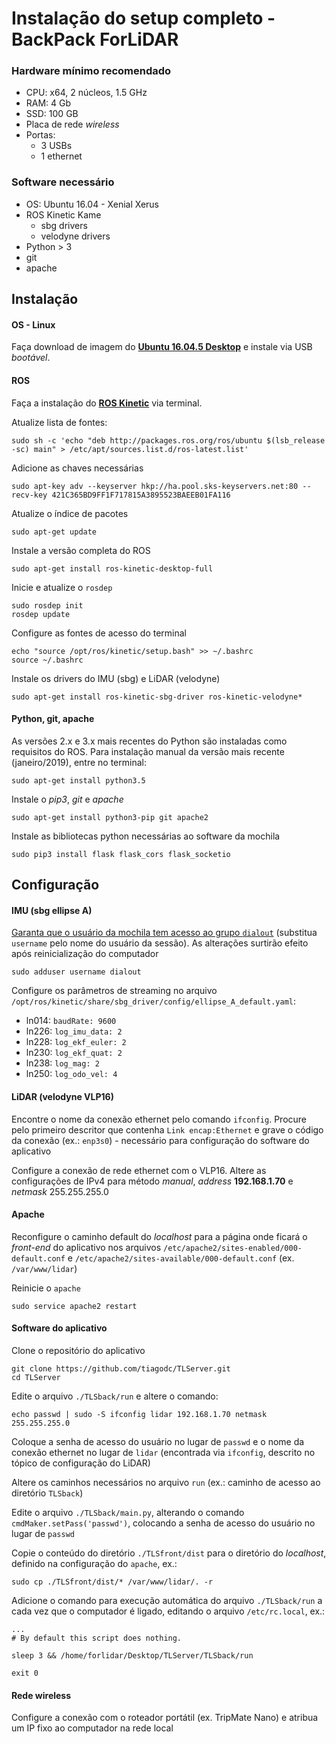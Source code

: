 # Instalação do setup completo - BackPack ForLiDAR

### Hardware **mínimo** recomendado
- CPU: x64, 2 núcleos, 1.5 GHz
- RAM: 4 Gb
- SSD: 100 GB
- Placa de rede *wireless*
- Portas:
  - 3 USBs
  - 1 ethernet

### Software necessário
- OS: Ubuntu 16.04 - Xenial Xerus
- ROS Kinetic Kame
  - sbg drivers
  - velodyne drivers
- Python > 3
- git
- apache

## Instalação

#### OS - Linux

Faça download de imagem do [**Ubuntu 16.04.5 Desktop**](https://launchpad.net/ubuntu/+cdmirrors?_ga=2.103240453.465645254.1548840517-1904336337.1548840517) e instale via USB *bootável*.

#### ROS

Faça a instalação do [**ROS Kinetic**](http://wiki.ros.org/kinetic/Installation/Ubuntu) via terminal.

Atualize lista de fontes:
```
sudo sh -c 'echo "deb http://packages.ros.org/ros/ubuntu $(lsb_release -sc) main" > /etc/apt/sources.list.d/ros-latest.list'
```

Adicione as chaves necessárias
```
sudo apt-key adv --keyserver hkp://ha.pool.sks-keyservers.net:80 --recv-key 421C365BD9FF1F717815A3895523BAEEB01FA116
```

Atualize o índice de pacotes
```
sudo apt-get update
```

Instale a versão completa do ROS
```
sudo apt-get install ros-kinetic-desktop-full
```

Inicie e atualize o `rosdep`
```
sudo rosdep init
rosdep update
```

Configure as fontes de acesso do terminal
```
echo "source /opt/ros/kinetic/setup.bash" >> ~/.bashrc
source ~/.bashrc
```

Instale os drivers do IMU (sbg) e LiDAR (velodyne)
```
sudo apt-get install ros-kinetic-sbg-driver ros-kinetic-velodyne*
```

#### Python, git, apache

As versões 2.x e 3.x mais recentes do Python são instaladas como requisitos do ROS. Para instalação manual da versão mais recente (janeiro/2019), entre no terminal:

```
sudo apt-get install python3.5
```

Instale o *pip3*, *git* e *apache*
```
sudo apt-get install python3-pip git apache2
```

Instale as bibliotecas python necessárias ao software da mochila
```
sudo pip3 install flask flask_cors flask_socketio
```

## Configuração

#### IMU (sbg ellipse A)

[Garanta que o usuário da mochila tem acesso ao grupo `dialout`](https://github.com/ENSTABretagneRobotics/sbg_ros_driver) (substitua `username` pelo nome do usuário da sessão). As alterações surtirão efeito após reinicialização do computador
```
sudo adduser username dialout
```

Configure os parâmetros de streaming no arquivo `/opt/ros/kinetic/share/sbg_driver/config/ellipse_A_default.yaml`:
- ln014: `baudRate: 9600`
- ln226: `log_imu_data: 2`
- ln228: `log_ekf_euler: 2`
- ln230: `log_ekf_quat: 2`
- ln238: `log_mag: 2`
- ln250: `log_odo_vel: 4`

#### LiDAR (velodyne VLP16)

Encontre o nome da conexão ethernet pelo comando `ifconfig`. Procure pelo primeiro descritor que contenha `Link encap:Ethernet` e grave o código da conexão (ex.: `enp3s0`) - necessário para configuração do software do aplicativo

Configure a conexão de rede ethernet com o VLP16. Altere as configurações de IPv4 para método *manual*, *address* **192.168.1.70** e *netmask* 255.255.255.0

#### Apache

Reconfigure o caminho default do *localhost* para a página onde ficará o *front-end* do aplicativo nos arquivos `/etc/apache2/sites-enabled/000-default.conf` e `/etc/apache2/sites-available/000-default.conf` (ex. `/var/www/lidar`)

Reinicie o `apache`
```
sudo service apache2 restart
```

#### Software do aplicativo

Clone o repositório do aplicativo
```
git clone https://github.com/tiagodc/TLServer.git
cd TLServer
```

Edite o arquivo `./TLSback/run` e altere o comando:
```
echo passwd | sudo -S ifconfig lidar 192.168.1.70 netmask 255.255.255.0
```
Coloque a senha de acesso do usuário no lugar de `passwd` e o nome da conexão ethernet no lugar de `lidar` (encontrada via `ifconfig`, descrito no tópico de configuração do LiDAR)

Altere os caminhos necessários no arquivo `run` (ex.: caminho de acesso ao diretório `TLSback`)

Edite o arquivo `./TLSback/main.py`, alterando o comando `cmdMaker.setPass('passwd')`, colocando a senha de acesso do usuário no lugar de `passwd`  

Copie o conteúdo do diretório `./TLSfront/dist` para o diretório do *localhost*, definido na configuração do `apache`, ex.:
```
sudo cp ./TLSfront/dist/* /var/www/lidar/. -r
```

Adicione o comando para execução automática do arquivo `./TLSback/run` a cada vez que o computador é ligado, editando o arquivo `/etc/rc.local`, ex.:
```
...
# By default this script does nothing.

sleep 3 && /home/forlidar/Desktop/TLServer/TLSback/run

exit 0
```

#### Rede wireless

Configure a conexão com o roteador portátil (ex. TripMate Nano) e atribua um IP fixo ao computador na rede local